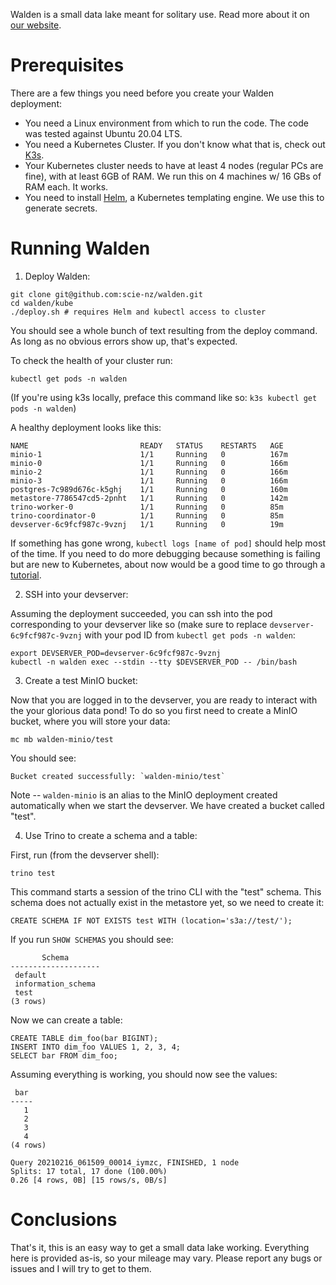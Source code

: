 Walden is a small data lake meant for solitary use. Read more about it
on [our website](https://scie.nz/walden).

# Prerequisites

There are a few things you need before you create your Walden deployment:

- You need a Linux environment from which to run the code. The code was
  tested against Ubuntu 20.04 LTS.
- You need a Kubernetes Cluster. If you don't know what that is, check out
  [K3s](https://k3s.io/).
- Your Kubernetes cluster needs to have at least 4 nodes (regular PCs are
  fine), with at least 6GB of RAM. We run this on 4 machines w/ 16 GBs of
  RAM each. It works.
- You need to install [Helm](https://helm.sh/docs/intro/quickstart/), a
  Kubernetes templating engine. We use this to generate secrets.

# Running Walden

1. Deploy Walden:
```
git clone git@github.com:scie-nz/walden.git
cd walden/kube
./deploy.sh # requires Helm and kubectl access to cluster
```

You should see a whole bunch of text resulting from the deploy command. As
long as no obvious errors show up, that's expected.

To check the health of your cluster run:
```
kubectl get pods -n walden
```

(If you're using k3s locally, preface this command like so:
 `k3s kubectl get pods -n walden`)

A healthy deployment looks like this:

```
NAME                         READY   STATUS    RESTARTS   AGE
minio-1                      1/1     Running   0          167m
minio-0                      1/1     Running   0          166m
minio-2                      1/1     Running   0          166m
minio-3                      1/1     Running   0          166m
postgres-7c989d676c-k5ghj    1/1     Running   0          160m
metastore-7786547cd5-2pnht   1/1     Running   0          142m
trino-worker-0               1/1     Running   0          85m
trino-coordinator-0          1/1     Running   0          85m
devserver-6c9fcf987c-9vznj   1/1     Running   0          19m
```

If something has gone wrong, `kubectl logs [name of pod]` should help
most of the time. If you need to do more debugging because something is failing
but are new to Kubernetes, about now would be a good time to go through
a [tutorial](https://kubernetes.io/docs/tutorials/kubernetes-basics/).

2. SSH into your devserver:

Assuming the deployment succeeded, you can ssh into the pod corresponding to
your devserver like so (make sure to replace `devserver-6c9fcf987c-9vznj`
with your pod ID from `kubectl get pods -n walden`:
```
export DEVSERVER_POD=devserver-6c9fcf987c-9vznj
kubectl -n walden exec --stdin --tty $DEVSERVER_POD -- /bin/bash
```

3. Create a test MinIO bucket:

Now that you are logged in to the devserver, you are ready to interact with the
your glorious data pond! To do so you first need to create a MinIO bucket,
where you will store your data:
```
mc mb walden-minio/test
```

You should see:
```
Bucket created successfully: `walden-minio/test`
```

Note -- `walden-minio` is an alias to the MinIO deployment created
automatically when we start the devserver. We have created a
bucket called "test".

4. Use Trino to create a schema and a table:

First, run (from the devserver shell):
```
trino test
```

This command starts a session of the trino CLI with the "test" schema. This
schema does not actually exist in the metastore yet, so we need to create it:
```
CREATE SCHEMA IF NOT EXISTS test WITH (location='s3a://test/');
```

If you run `SHOW SCHEMAS` you should see:
```
       Schema
--------------------
 default
 information_schema
 test
(3 rows)
```

Now we can create a table:
```
CREATE TABLE dim_foo(bar BIGINT);
INSERT INTO dim_foo VALUES 1, 2, 3, 4;
SELECT bar FROM dim_foo;
```

Assuming everything is working, you should now see the values:
```
 bar
-----
   1
   2
   3
   4
(4 rows)

Query 20210216_061509_00014_iymzc, FINISHED, 1 node
Splits: 17 total, 17 done (100.00%)
0.26 [4 rows, 0B] [15 rows/s, 0B/s]
```

# Conclusions

That's it, this is an easy way to get a small data lake working. Everything
here is provided as-is, so your mileage may vary. Please report any bugs or
issues and I will try to get to them.

